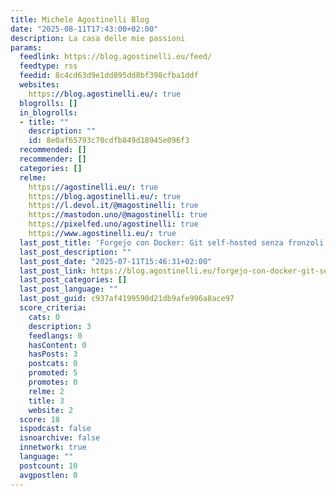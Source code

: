 ```yaml
---
title: Michele Agostinelli Blog
date: "2025-08-11T17:43:00+02:00"
description: La casa delle mie passioni
params:
  feedlink: https://blog.agostinelli.eu/feed/
  feedtype: rss
  feedid: 8c4cd63d9e1dd895dd8bf398cfba1ddf
  websites:
    https://blog.agostinelli.eu/: true
  blogrolls: []
  in_blogrolls:
  - title: ""
    description: ""
    id: 8e0af65793c70cdfb849d18945e096f3
  recommended: []
  recommender: []
  categories: []
  relme:
    https://agostinelli.eu/: true
    https://blog.agostinelli.eu/: true
    https://l.devol.it/@magostinelli: true
    https://mastodon.uno/@magostinelli: true
    https://pixelfed.uno/agostinelli: true
    https://www.agostinelli.eu/: true
  last_post_title: 'Forgejo con Docker: Git self-hosted senza fronzoli'
  last_post_description: ""
  last_post_date: "2025-07-11T15:46:31+02:00"
  last_post_link: https://blog.agostinelli.eu/forgejo-con-docker-git-self-hosted-senza-fronzoli
  last_post_categories: []
  last_post_language: ""
  last_post_guid: c937af4199590d21db9afe996a8ace97
  score_criteria:
    cats: 0
    description: 3
    feedlangs: 0
    hasContent: 0
    hasPosts: 3
    postcats: 0
    promoted: 5
    promotes: 0
    relme: 2
    title: 3
    website: 2
  score: 18
  ispodcast: false
  isnoarchive: false
  innetwork: true
  language: ""
  postcount: 10
  avgpostlen: 0
---
```


